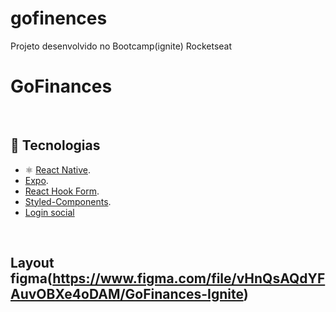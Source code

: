 # gofinences

Projeto desenvolvido no Bootcamp(ignite) Rocketseat

# GoFinances

<br>

## 🚀 Tecnologias

- ⚛️ [React Native](https://reactnative.dev/).
- [Expo](https://docs.expo.dev/).
- [React Hook Form](https://react-hook-form.com/).
- [Styled-Components](https://styled-components.com/).
- [Login social](https://docs.expo.dev/guides/authentication/)

<br>

## Layout figma(https://www.figma.com/file/vHnQsAQdYFAuvOBXe4oDAM/GoFinances-Ignite)

<br>
